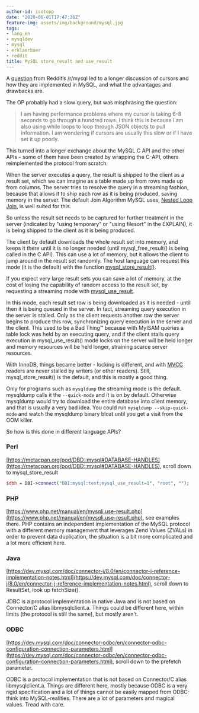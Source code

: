 ```yaml
---
author-id: isotopp
date: "2020-06-01T17:47:36Z"
feature-img: assets/img/background/mysql.jpg
tags:
- lang_en
- mysqldev
- mysql
- erklaerbaer
- reddit
title: MySQL store_result and use_result
---
```

A [question](https://www.reddit.com/r/mysql/comments/gun836/are_cursors_always_slow/) from Reddit’s /r/mysql led to a longer discussion of cursors and how they are implemented in MySQL, and what the advantages and drawbacks are.

The OP probably had a slow query, but was misphrasing the question:
>I am having performance problems where my cursor is taking 6-8 seconds to go through a hundred rows. I think this is because I am also using while loops to loop through JSON objects to pull information. I am wondering if cursors are usually this slow or if I have set it up poorly.

This turned into a longer exchange about the MySQL C API and the other APIs - some of them have been created by wrapping the C-API, others reimplemented the protocol from scratch.

When the server executes a query, the result is shipped to the client as a result set, which we can imagine as a table made up from rows made up from columns. The server tries to resolve the query in a streaming fashion, because that allows it to ship each row as it is being produced, saving memory in the server. The default Join Algorithm MySQL uses, [Nested Loop Join](https://en.wikipedia.org/wiki/Nested_loop_join), is well suited for this. 

So unless the result set needs to be captured for further treatment in the server (indicated by "using temporary" or "using filesort" in the EXPLAIN), it is being shipped to the client as it is being produced.

The client by default downloads the whole result set into memory, and keeps it there until it is no longer needed (until mysql_free_result() is being called in the C API). This can use a lot of memory, but it allows the client to jump around in the result set randomly. The host language can request this mode (it is the default) with the function [mysql_store_result()](https://dev.mysql.com/doc/refman/8.0/en/mysql-store-result.html).

If you expect very large result sets you can save a lot of memory, at the cost of losing the capability of random access to the result set, by requesting a streaming mode with [mysql_use_result](https://dev.mysql.com/doc/refman/8.0/en/mysql-use-result.html).

In this mode, each result set row is being downloaded as it is needed - until then it is being queued in the server. In fact, streaming query execution in the server is stalled. Only as the client requests another row the server begins to produce this row, synchronizing query execution in the server and the client. This used to be a Bad Thing™ because with MyISAM queries a table lock was held by an executing query, and if the client stalls query execution in mysql_use_result() mode locks on the server will be held longer and memory resources will be held longer, straining scarce server resources.

With InnoDB, things became better - locking is different, and with [MVCC](https://en.wikipedia.org/wiki/Multiversion_concurrency_control) readers are never stalled by writers (or other readers). Still, mysql_store_result() is the default, and this is mostly a good thing.

Only for programs such as `mysqldump` the streaming mode is the default. mysqldump calls it the `--quick-mode` and it is on by default. Otherwise mysqldump would try to download the entire database into client memory, and that is usually a very bad idea. You could run `mysqldump --skip-quick-mode` and watch the mysqldump binary bloat until you get a visit from the OOM killer.

So how is this done in different language APIs?

### Perl

[https://metacpan.org/pod/DBD::mysql#DATABASE-HANDLES](https://metacpan.org/pod/DBD::mysql#DATABASE-HANDLES), scroll down to mysql_store_result

```perl
$dbh = DBI->connect("DBI:mysql:test;mysql_use_result=1", "root", "");
```

### PHP

[https://www.php.net/manual/en/mysqli.use-result.php](https://www.php.net/manual/en/mysqli.use-result.php), see examples there. PHP contains an independent implementation of the MySQL protocol with a different memory management that leverages Zend Values (ZVALs) in order to prevent data duplication, the situation is a bit more complicated and a lot more efficient here.

### Java

[https://dev.mysql.com/doc/connector-j/8.0/en/connector-j-reference-implementation-notes.html](https://dev.mysql.com/doc/connector-j/8.0/en/connector-j-reference-implementation-notes.html), scroll down to ResultSet, look up fetchSize().

JDBC is a protocol implementation in native Java and is not based on Connector/C alias libmysqlclient.a. Things could be different here, within limits (the protocol is still the same), but mostly aren't.

### ODBC

[https://dev.mysql.com/doc/connector-odbc/en/connector-odbc-configuration-connection-parameters.html](https://dev.mysql.com/doc/connector-odbc/en/connector-odbc-configuration-connection-parameters.html), scroll down to the prefetch parameter.

ODBC is a protocol implementation that is not based on Connector/C alias libmysqlclient.a. Things are different here, mostly because ODBC is a very rigid specification and a lot of things cannot be easily mapped from ODBC-think into MySQL-realities. There are a lot of parameters and magical values. Tread with care.

